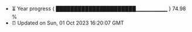 - ⏳ Year progress { ██████████████████████▁▁▁▁▁▁▁▁ } 74.98 %
- ⏰ Updated on Sun, 01 Oct 2023 16:20:07 GMT

